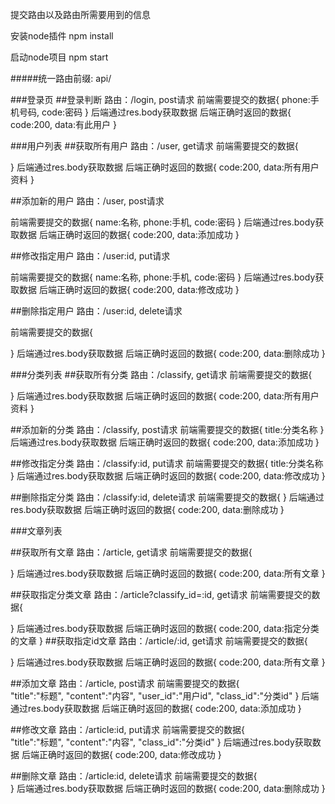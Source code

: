 提交路由以及路由所需要用到的信息

安装node插件
npm install

启动node项目
npm start

#####统一路由前缀: api/

###登录页
##登录判断
路由：/login,
post请求
前端需要提交的数据{
    phone:手机号码,
    code:密码
}
后端通过res.body获取数据
后端正确时返回的数据{
    code:200,
    data:有此用户
}


###用户列表
##获取所有用户
路由：/user,
get请求
前端需要提交的数据{

}
后端通过res.body获取数据
后端正确时返回的数据{
    code:200,
    data:所有用户资料
}


##添加新的用户
路由：/user,
post请求
<!-- 缺一不可 -->
前端需要提交的数据{
    name:名称,
    phone:手机,
    code:密码
}
后端通过res.body获取数据
后端正确时返回的数据{
    code:200,
    data:添加成功
}


##修改指定用户
路由：/user:id,
put请求
<!-- 缺一不可 -->
前端需要提交的数据{
    name:名称,
    phone:手机,
    code:密码
}
后端通过res.body获取数据
后端正确时返回的数据{
    code:200,
    data:修改成功
}


##删除指定用户
路由：/user:id,
delete请求
<!-- 缺一不可 -->
前端需要提交的数据{
    
}
后端通过res.body获取数据
后端正确时返回的数据{
    code:200,
    data:删除成功
}




###分类列表
##获取所有分类
路由：/classify,
get请求
前端需要提交的数据{

}
后端通过res.body获取数据
后端正确时返回的数据{
    code:200,
    data:所有用户资料
}


##添加新的分类
路由：/classify,
post请求
前端需要提交的数据{
    title:分类名称
}
后端通过res.body获取数据
后端正确时返回的数据{
    code:200,
    data:添加成功
}

##修改指定分类
路由：/classify:id,
put请求
前端需要提交的数据{
    title:分类名称
}
后端通过res.body获取数据
后端正确时返回的数据{
    code:200,
    data:修改成功
}

##删除指定分类
路由：/classify:id,
delete请求
前端需要提交的数据{
}
后端通过res.body获取数据
后端正确时返回的数据{
    code:200,
    data:删除成功
}



###文章列表

##获取所有文章
路由：/article,
get请求
前端需要提交的数据{	
	
}
后端通过res.body获取数据
后端正确时返回的数据{
    code:200,
    data:所有文章
}

##获取指定分类文章
路由：/article?classify_id=:id,
get请求
前端需要提交的数据{	
	
}
后端通过res.body获取数据
后端正确时返回的数据{
    code:200,
    data:指定分类的文章
}
##获取指定id文章
路由：/article/:id,
get请求
前端需要提交的数据{	
	
}
后端通过res.body获取数据
后端正确时返回的数据{
    code:200,
    data:所有文章
}

##添加文章
路由：/article,
post请求
前端需要提交的数据{	
	"title":"标题",
	"content":"内容",
	"user_id":"用户id",
	"class_id":"分类id"
}
后端通过res.body获取数据
后端正确时返回的数据{
    code:200,
    data:添加成功
}

##修改文章
路由：/article:id,
put请求
前端需要提交的数据{	
	"title":"标题",
	"content":"内容",
	"class_id":"分类id"
}
后端通过res.body获取数据
后端正确时返回的数据{
    code:200,
    data:修改成功
}


##删除文章
路由：/article:id,
delete请求
前端需要提交的数据{	
}
后端通过res.body获取数据
后端正确时返回的数据{
    code:200,
    data:删除成功
}